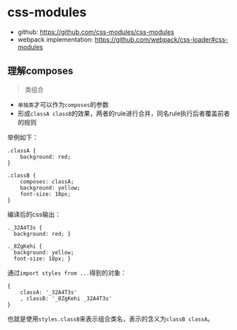 # css-modules

* github: <https://github.com/css-modules/css-modules>
* webpack implementation: <https://github.com/webpack/css-loader#css-modules>



## 理解composes

> 类组合

* `单独类`才可以作为`composes`的参数
* 形成`classA classB`的效果，两者的rule进行合并，同名rule执行后者覆盖前者的规则

举例如下：

	.classA {
		background: red;
	}

	.classB {
		composes: classA;
		background: yellow;
		font-size: 18px;
	}

编译后的css输出：

	._32A4T3s {
	  background: red; }

	._8ZgKehi {
	  background: yellow;
	  font-size: 18px; }

通过`import styles from ...`得到的对象：

	{
		classA: '_32A4T3s'
		, classB: '_8ZgKehi _32A4T3s'
	}
	
也就是使用`styles.classB`来表示组合类名，表示的含义为`classB classA`。


